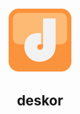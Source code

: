 <p align="center">
  <img width=128 src="ui/public/deskor-icon.svg">
  <h1 align="center"> deskor</h1>
</p>
